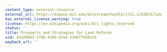 ```yaml
---
content_type: external-resource
external_url: https://dspace.mit.edu/bitstream/handle/1721.1/63873/landreformsprosp00bane.pdf?sequence=1
has_external_license_warning: true
license: https://en.wikipedia.org/wiki/All_rights_reserved
status: ''
title: Prospects and Strategies for Land Reforms
uid: 42d26b63-179b-434b-92ee-52ebffd583cb
wayback_url: ''
---
```

